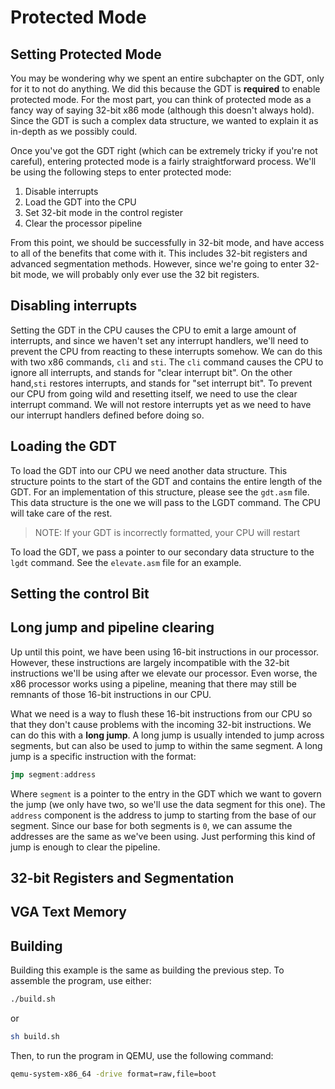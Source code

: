 # Protected Mode

## Setting Protected Mode

You may be wondering why we spent an entire subchapter on the GDT,
only for it to not do anything. We did this because the GDT is
**required** to enable protected mode. For the most part, you can
think of protected mode as a fancy way of saying 32-bit x86 mode
(although this doesn't always hold). Since the GDT is such a complex
data structure, we wanted to explain it as in-depth as we possibly
could.

Once you've got the GDT right (which can be extremely tricky if
you're not careful), entering protected mode is a fairly straightforward
process. We'll be using the following steps to enter protected mode:

1. Disable interrupts
2. Load the GDT into the CPU
3. Set 32-bit mode in the control register
4. Clear the processor pipeline

From this point, we should be successfully in 32-bit mode, and have
access to all of the benefits that come with it. This includes 32-bit
registers and advanced segmentation methods. However, since we're going
to enter 32-bit mode, we will probably only ever use the 32 bit registers.

## Disabling interrupts

Setting the GDT in the CPU causes the CPU to emit a large amount of interrupts,
and since we haven't set any interrupt handlers, we'll need to prevent the CPU
from reacting to these interrupts somehow. We can do this with two x86 commands,
`cli` and `sti`. The `cli` command causes the CPU to ignore all interrupts, and
stands for "clear interrupt bit". On the other hand,`sti` restores interrupts,
and stands for "set interrupt bit". To prevent our CPU from going wild and
resetting itself, we need to use the clear interrupt command. We will not restore
interrupts yet as we need to have our interrupt handlers defined before doing so.

## Loading the GDT

To load the GDT into our CPU we need another data structure. This structure points
to the start of the GDT and contains the entire length of the GDT. For an
implementation of this structure, please see the `gdt.asm` file. This data
structure is the one we will pass to the LGDT command. The CPU will take care of
the rest.

> NOTE: If your GDT is incorrectly formatted, your CPU will restart

To load the GDT, we pass a pointer to our secondary data structure to the `lgdt`
command. See the `elevate.asm` file for an example.

## Setting the control Bit

## Long jump and pipeline clearing

Up until this point, we have been using 16-bit instructions in our processor.
However, these instructions are largely incompatible with the 32-bit instructions
we'll be using after we elevate our processor. Even worse, the x86 processor works
using a pipeline, meaning that there may still be remnants of those 16-bit
instructions in our CPU.

What we need is a way to flush these 16-bit instructions from our CPU so that
they don't cause problems with the incoming 32-bit instructions. We can do this
with a **long jump**. A long jump is usually intended to jump across segments,
but can also be used to jump to within the same segment. A long jump is a specific
instruction with the format:

```asm
jmp segment:address
```

Where `segment` is a pointer to the entry in the GDT which we want to govern the
jump (we only have two, so we'll use the data segment for this one). The
`address` component is the address to jump to starting from the base of our
segment. Since our base for both segments is `0`, we can assume the addresses
are the same as we've been using. Just performing this kind of jump is enough
to clear the pipeline.

## 32-bit Registers and Segmentation

## VGA Text Memory

## Building

Building this example is the same as building the previous step. To
assemble the program, use either:

```sh
./build.sh
```

or

```sh
sh build.sh
```

Then, to run the program in QEMU, use the following command:

```sh
qemu-system-x86_64 -drive format=raw,file=boot
```
